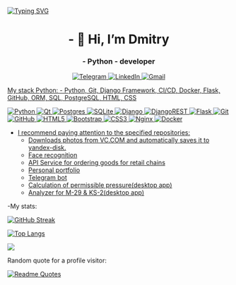 [![Typing SVG](https://readme-typing-svg.herokuapp.com?color=%2336BCF7&lines=Python+developer)](https://git.io/typing-svg)

<div id="header" align="center">
    <h1>- 👋 Hi, I’m Dmitry</h1>
    <h3>- Python - developer</h3>
</div>

<div id="socials" align="center">
    <a href="https://t.me/dmitrytmn">
        <img src=https://img.shields.io/badge/Telegram-2CA5E0?style=for-the-badge&logo=telegram&logoColor=white alt="Telegram">
    <a href="https://www.linkedin.com/in/dbabanov">
        <img src=https://img.shields.io/badge/linkedin-%230077B5.svg?style=for-the-badge&logo=linkedin&logoColor=white alt="LinkedIn">
    <a href="mailto:babanov91@gmail.com">
        <img src=https://img.shields.io/badge/Gmail-D14836?style=for-the-badge&logo=gmail&logoColor=white alt="Gmail">
</div>
    
    
My stack Python: - Python, Git, Django Framework, CI/CD, Docker, Flask, GitHub, ORM, SQL, PostgreSQL, HTML, CSS
  
![Python](https://img.shields.io/badge/python-3670A0?style=for-the-badge&logo=python&logoColor=ffdd54)
![Qt](https://img.shields.io/badge/Qt-%23217346.svg?style=for-the-badge&logo=Qt&logoColor=white)
![Postgres](https://img.shields.io/badge/postgres-%23316192.svg?style=for-the-badge&logo=postgresql&logoColor=white)
![SQLite](https://img.shields.io/badge/sqlite-%2307405e.svg?style=for-the-badge&logo=sqlite&logoColor=white)
![Django](https://img.shields.io/badge/django-%23092E20.svg?style=for-the-badge&logo=django&logoColor=white)
![DjangoREST](https://img.shields.io/badge/DJANGO-REST-ff1709?style=for-the-badge&logo=django&logoColor=white&color=ff1709&labelColor=gray)
![Flask](https://img.shields.io/badge/flask-%23000.svg?style=for-the-badge&logo=flask&logoColor=white)
![Git](https://img.shields.io/badge/git-%23F05033.svg?style=for-the-badge&logo=git&logoColor=white)
![GitHub](https://img.shields.io/badge/github-%23121011.svg?style=for-the-badge&logo=github&logoColor=white)
![HTML5](https://img.shields.io/badge/html5-%23E34F26.svg?style=for-the-badge&logo=html5&logoColor=white)
![Bootstrap](https://img.shields.io/badge/bootstrap-%238511FA.svg?style=for-the-badge&logo=bootstrap&logoColor=white)
![CSS3](https://img.shields.io/badge/css3-%231572B6.svg?style=for-the-badge&logo=css3&logoColor=white)
![Nginx](https://img.shields.io/badge/nginx-%23009639.svg?style=for-the-badge&logo=nginx&logoColor=white)
![Docker](https://img.shields.io/badge/docker-%230db7ed.svg?style=for-the-badge&logo=docker&logoColor=white)

- I recommend paying attention to the specified repositories:
    - [Downloads photos from VC.COM and automatically saves it to yandex-disk.](https://github.com/DmitryGitHab/CW_V_2_Y)
    -   [Face recognition](https://github.com/DmitryGitHab/face_detected/)
    -   [API Service for ordering goods for retail chains](https://github.com/DmitryGitHab/django_retail_chain)
    -   [Personal portfolio](https://github.com/DmitryGitHab/django_portfolio_personal)
    -   [Telegram bot](https://github.com/DmitryGitHab/tg_test)
    -   [Сalculation of permissible pressure(desktop app)](https://github.com/DmitryGitHab/load-calculation)
    -   [Analyzer for M-29 & KS-2(desktop app)](https://github.com/DmitryGitHab/m29-ks2)



-My stats:

[![GitHub Streak](http://github-readme-streak-stats.herokuapp.com?user=DmitryGitHab)](https://git.io/streak-stats)

[![Top Langs](https://github-readme-stats.vercel.app/api/top-langs/?username=DmitryGitHab&layout=compact&theme=vision-friendly-dark)](https://github.com/anuraghazra/github-readme-stats)

![](https://github-profile-summary-cards.vercel.app/api/cards/profile-details?username=DmitryGitHab&theme=solarized_dark)


Random quote for a profile visitor:

[![Readme Quotes](https://quotes-github-readme.vercel.app/api?type=horizontal&theme=dark)](https://github.com/piyushsuthar/github-readme-quotes)
